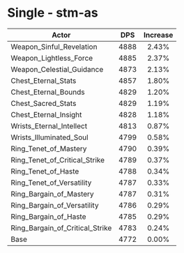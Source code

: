 # Single - stm-as
| Actor | DPS | Increase |
|---|:---:|:---:|
|Weapon_Sinful_Revelation|4888|2.43%|
|Weapon_Lightless_Force|4885|2.37%|
|Weapon_Celestial_Guidance|4873|2.13%|
|Chest_Eternal_Stats|4857|1.80%|
|Chest_Eternal_Bounds|4829|1.20%|
|Chest_Sacred_Stats|4829|1.19%|
|Chest_Eternal_Insight|4828|1.18%|
|Wrists_Eternal_Intellect|4813|0.87%|
|Wrists_Illuminated_Soul|4799|0.58%|
|Ring_Tenet_of_Mastery|4790|0.39%|
|Ring_Tenet_of_Critical_Strike|4789|0.37%|
|Ring_Tenet_of_Haste|4788|0.34%|
|Ring_Tenet_of_Versatility|4787|0.33%|
|Ring_Bargain_of_Mastery|4787|0.31%|
|Ring_Bargain_of_Versatility|4786|0.29%|
|Ring_Bargain_of_Haste|4785|0.29%|
|Ring_Bargain_of_Critical_Strike|4783|0.24%|
|Base|4772|0.00%|

